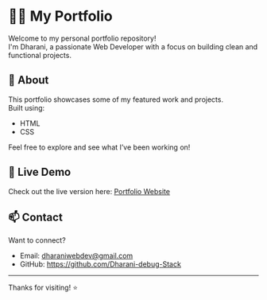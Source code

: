 # 🧑‍💻 My Portfolio

Welcome to my personal portfolio repository!  
I'm Dharani, a passionate  Web Developer with a focus on building clean and functional projects.

## 🚀 About

This portfolio showcases some of my featured work and projects.  
Built using:
- HTML
- CSS


Feel free to explore and see what I’ve been working on!

## 📁 Live Demo

Check out the live version here: [Portfolio Website](https://your-username.github.io/your-repo-name)  


## 📫 Contact

Want to connect?  
- Email: dharaniwebdev@gmail.com    
- GitHub: https://github.com/Dharani-debug-Stack

---

Thanks for visiting! ⭐
